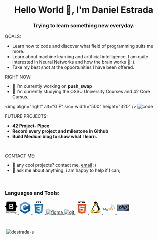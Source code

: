 <h1 align="center">Hello World 👋, I'm Daniel Estrada</h1>
<h3 align="center">Trying to learn something new everyday.</h3>

GOALS:
- Learn how to code and discover what field of programming suits me more.
- Learn about machine learning and artificial intelligence, I am quite interested in Neural Networks and how the brain works 🧠 :).
- Take my best shot at the opportunities I have been offered.

RIGHT NOW:
- 🔭 I’m currently working on **push_swap**
- 📖 I’m currently studying the OSSU University Courses and 42 Core Cursus.

 <img align="right" alt="GIF" src= width="500" height="320" />
 ![code](https://user-images.githubusercontent.com/114681445/205600598-7e891023-cdff-4fb3-916c-4c5ad0c00917.gif)


FUTURE PROJECTS:
- **42 Project- Pipex**
- **Record every project and milestone in Github**
- **Build Medium blog to show what I learn.**
 
 <br>

 CONTACT ME:
- 💼 any cool projects? contact me, [email](mailto:destrada.work@gmail.com) :)
- 💬 ask me about anything, i am happy to help if I can;

<br>
<p align="left">
</p>

<h3 align="left">Languages and Tools:</h3>
<p align="left"> <a href="https://getbootstrap.com" target="_blank" rel="noreferrer"> <img src="https://raw.githubusercontent.com/devicons/devicon/master/icons/bootstrap/bootstrap-plain-wordmark.svg" alt="bootstrap" width="40" height="40"/> </a> <a href="https://www.cprogramming.com/" target="_blank" rel="noreferrer"> <img src="https://raw.githubusercontent.com/devicons/devicon/master/icons/c/c-original.svg" alt="c" width="40" height="40"/> </a> <a href="https://www.w3schools.com/css/" target="_blank" rel="noreferrer"> <img src="https://raw.githubusercontent.com/devicons/devicon/master/icons/css3/css3-original-wordmark.svg" alt="css3" width="40" height="40"/> </a> <a href="https://www.figma.com/" target="_blank" rel="noreferrer"> <img src="https://www.vectorlogo.zone/logos/figma/figma-icon.svg" alt="figma" width="40" height="40"/> </a> <a href="https://git-scm.com/" target="_blank" rel="noreferrer"> <img src="https://www.vectorlogo.zone/logos/git-scm/git-scm-icon.svg" alt="git" width="40" height="40"/> </a> <a href="https://www.w3.org/html/" target="_blank" rel="noreferrer"> <img src="https://raw.githubusercontent.com/devicons/devicon/master/icons/html5/html5-original-wordmark.svg" alt="html5" width="40" height="40"/> </a> <a href="https://www.linux.org/" target="_blank" rel="noreferrer"> <img src="https://raw.githubusercontent.com/devicons/devicon/master/icons/linux/linux-original.svg" alt="linux" width="40" height="40"/> </a> <a href="https://www.mysql.com/" target="_blank" rel="noreferrer"> <img src="https://raw.githubusercontent.com/devicons/devicon/master/icons/mysql/mysql-original-wordmark.svg" alt="mysql" width="40" height="40"/> </a> <a href="https://www.php.net" target="_blank" rel="noreferrer"> <img src="https://raw.githubusercontent.com/devicons/devicon/master/icons/php/php-original.svg" alt="php" width="40" height="40"/> </a> </p>
<br>
<p>&nbsp;<img align="center" src="https://github-readme-stats.vercel.app/api?username=destrada-s&show_icons=true&locale=en" alt="destrada-s" /></p>

